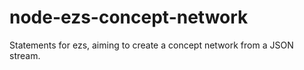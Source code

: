 # node-ezs-concept-network

Statements for ezs, aiming to create a concept network from a JSON stream.
